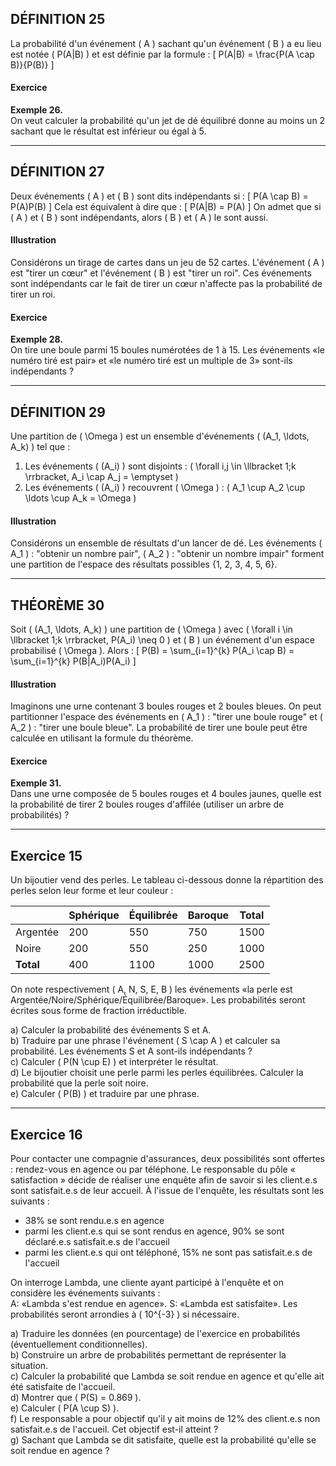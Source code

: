 ## DÉFINITION 25
La probabilité d'un événement \( A \) sachant qu'un événement \( B \) a eu lieu est notée \( P(A|B) \) et est définie par la formule :
\[
P(A|B) = \frac{P(A \cap B)}{P(B)}
\]

#### Exercice
**Exemple 26.**  
On veut calculer la probabilité qu'un jet de dé équilibré donne au moins un 2 sachant que le résultat est inférieur ou égal à 5.

---

## DÉFINITION 27
Deux événements \( A \) et \( B \) sont dits indépendants si :
\[
P(A \cap B) = P(A)P(B)
\]
Cela est équivalent à dire que :
\[
P(A|B) = P(A)
\]
On admet que si \( A \) et \( B \) sont indépendants, alors \( B \) et \( A \) le sont aussi.

#### Illustration
Considérons un tirage de cartes dans un jeu de 52 cartes. L'événement \( A \) est "tirer un cœur" et l'événement \( B \) est "tirer un roi". Ces événements sont indépendants car le fait de tirer un cœur n'affecte pas la probabilité de tirer un roi.

#### Exercice
**Exemple 28.**  
On tire une boule parmi 15 boules numérotées de 1 à 15. Les événements «le numéro tiré est pair» et «le numéro tiré est un multiple de 3» sont-ils indépendants ?

---

## DÉFINITION 29
Une partition de \( \Omega \) est un ensemble d'événements \( (A_1, \ldots, A_k) \) tel que :
1. Les événements \( (A_i) \) sont disjoints : \( \forall i,j \in \llbracket 1;k \rrbracket, A_i \cap A_j = \emptyset \)
2. Les événements \( (A_i) \) recouvrent \( \Omega \) : \( A_1 \cup A_2 \cup \ldots \cup A_k = \Omega \)

#### Illustration
Considérons un ensemble de résultats d'un lancer de dé. Les événements \( A_1 \) : "obtenir un nombre pair", \( A_2 \) : "obtenir un nombre impair" forment une partition de l'espace des résultats possibles {1, 2, 3, 4, 5, 6}.

---

## THÉORÈME 30
Soit \( (A_1, \ldots, A_k) \) une partition de \( \Omega \) avec \( \forall i \in \llbracket 1;k \rrbracket, P(A_i) \neq 0 \) et \( B \) un événement d'un espace probabilisé \( \Omega \). Alors :
\[
P(B) = \sum_{i=1}^{k} P(A_i \cap B) = \sum_{i=1}^{k} P(B|A_i)P(A_i)
\]

#### Illustration
Imaginons une urne contenant 3 boules rouges et 2 boules bleues. On peut partitionner l'espace des événements en \( A_1 \) : "tirer une boule rouge" et \( A_2 \) : "tirer une boule bleue". La probabilité de tirer une boule peut être calculée en utilisant la formule du théorème.

#### Exercice
**Exemple 31.**  
Dans une urne composée de 5 boules rouges et 4 boules jaunes, quelle est la probabilité de tirer 2 boules rouges d'affilée (utiliser un arbre de probabilités) ?

---

## Exercice 15
Un bijoutier vend des perles. Le tableau ci-dessous donne la répartition des perles selon leur forme et leur couleur :  

|               | Sphérique | Équilibrée | Baroque | Total |
|---------------|-----------|------------|---------|-------|
| Argentée      | 200       | 550        | 750     | 1500  |
| Noire         | 200       | 550        | 250     | 1000  |
| **Total**     | 400       | 1100       | 1000    | 2500  |

On note respectivement \( A, N, S, E, B \) les événements «la perle est Argentée/Noire/Sphérique/Équilibrée/Baroque». Les probabilités seront écrites sous forme de fraction irréductible.  

a) Calculer la probabilité des événements S et A.  
b) Traduire par une phrase l'événement \( S \cap A \) et calculer sa probabilité. Les événements S et A sont-ils indépendants ?  
c) Calculer \( P(N \cup E) \) et interpréter le résultat.  
d) Le bijoutier choisit une perle parmi les perles équilibrées. Calculer la probabilité que la perle soit noire.  
e) Calculer \( P(B) \) et traduire par une phrase.  

---

## Exercice 16
Pour contacter une compagnie d'assurances, deux possibilités sont offertes : rendez-vous en agence ou par téléphone. Le responsable du pôle « satisfaction » décide de réaliser une enquête afin de savoir si les client.e.s sont satisfait.e.s de leur accueil. À l'issue de l'enquête, les résultats sont les suivants :  
- 38% se sont rendu.e.s en agence  
- parmi les client.e.s qui se sont rendus en agence, 90% se sont déclaré.e.s satisfait.e.s de l'accueil  
- parmi les client.e.s qui ont téléphoné, 15% ne sont pas satisfait.e.s de l'accueil  

On interroge Lambda, une cliente ayant participé à l'enquête et on considère les événements suivants :  
A: «Lambda s'est rendue en agence». S: «Lambda est satisfaite». Les probabilités seront arrondies à \( 10^{-3} \) si nécessaire.  

a) Traduire les données (en pourcentage) de l'exercice en probabilités (éventuellement conditionnelles).  
b) Construire un arbre de probabilités permettant de représenter la situation.  
c) Calculer la probabilité que Lambda se soit rendue en agence et qu'elle ait été satisfaite de l'accueil.  
d) Montrer que \( P(S) = 0.869 \).  
e) Calculer \( P(A \cup S) \).  
f) Le responsable a pour objectif qu'il y ait moins de 12% des client.e.s non satisfait.e.s de l'accueil. Cet objectif est-il atteint ?  
g) Sachant que Lambda se dit satisfaite, quelle est la probabilité qu'elle se soit rendue en agence ?  
